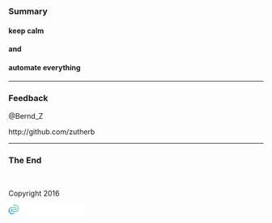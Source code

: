 <!-- .slide: data-background="img/background-title-orig.jpg" -->

### Summary

#### keep calm
#### and
#### automate everything

---

<!-- .slide: data-background="img/background-title-orig.jpg" -->

### Feedback

<p>@Bernd_Z</p>

<p>http://github.com/zutherb</p>

---

<!-- .slide: data-background="img/background-title-orig.jpg" -->

### The End

&nbsp;

Copyright 2016

<p></p>
<p><img class="simpleImage" src="img/logo-and-name-white.png" alt="alt text" title="codecentric Logo" width="30%"></p>
